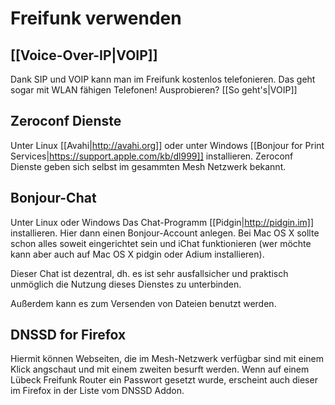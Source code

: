 # Freifunk verwenden

## [[Voice-Over-IP|VOIP]]

Dank SIP und VOIP kann man im Freifunk kostenlos telefonieren. Das geht sogar mit WLAN fähigen Telefonen! Ausprobieren? [[So geht's|VOIP]]

## Zeroconf Dienste

Unter Linux [[Avahi|http://avahi.org]] oder unter Windows [[Bonjour for Print Services|https://support.apple.com/kb/dl999]] installieren. Zeroconf Dienste geben sich selbst im gesammten Mesh Netzwerk bekannt.

## Bonjour-Chat

Unter Linux oder Windows Das Chat-Programm [[Pidgin|http://pidgin.im]] installieren. Hier dann einen Bonjour-Account anlegen. Bei Mac OS X sollte schon alles soweit eingerichtet sein und iChat funktionieren (wer möchte kann aber auch auf Mac OS X pidgin oder Adium installieren).

Dieser Chat ist dezentral, dh. es ist sehr ausfallsicher und praktisch unmöglich die Nutzung dieses Dienstes zu unterbinden.

Außerdem kann es zum Versenden von Dateien benutzt werden.

## DNSSD for Firefox

Hiermit können Webseiten, die im Mesh-Netzwerk verfügbar sind mit einem Klick angschaut und mit einem zweiten besurft werden. Wenn auf einem Lübeck Freifunk Router ein Passwort gesetzt wurde, erscheint auch dieser im Firefox in der Liste vom DNSSD Addon.